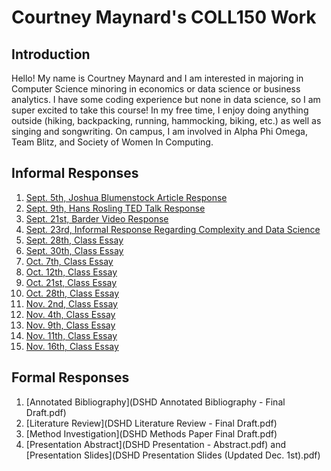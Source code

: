 # Courtney Maynard's COLL150 Work

## Introduction
Hello! My name is Courtney Maynard and I am interested in majoring in Computer Science minoring in economics or data science or business analytics. I have some coding experience but none in data science, so I am super excited to take this course! In my free time, I enjoy doing anything outside (hiking, backpacking, running, hammocking, biking, etc.) as well as singing and songwriting. On campus, I am involved in Alpha Phi Omega, Team Blitz, and Society of Women In Computing.


## Informal Responses
1. [Sept. 5th, Joshua Blumenstock Article Response](informalresponseone.md)
2. [Sept. 9th, Hans Rosling TED Talk Response](rosling.md)
3. [Sept. 21st, Barder Video Response](barderresponse.md)
4. [Sept. 23rd, Informal Response Regarding Complexity and Data Science](informalresponsetwo.md)
5. [Sept. 28th, Class Essay](informalresponsethree.md)
6. [Sept. 30th, Class Essay](informalresponsefour.md)
7. [Oct. 7th, Class Essay](informalresponsefive.md)
8. [Oct. 12th, Class Essay](informalresponsesix.md)
9. [Oct. 21st, Class Essay](informalresponseseven.md)
10. [Oct. 28th, Class Essay](informalresponseeight.md)
11. [Nov. 2nd, Class Essay](informalresponsenine.md)
12. [Nov. 4th, Class Essay](informalresponseten.md)
13. [Nov. 9th, Class Essay](informalresponseeleven.md)
14. [Nov. 11th, Class Essay](informalresponsetwelve.md)
15. [Nov. 16th, Class Essay](informalresponsethirteen.md)

## Formal Responses
1. [Annotated Bibliography](DSHD Annotated Bibliography - Final Draft.pdf)
2. [Literature Review](DSHD Literature Review - Final Draft.pdf)
3. [Method Investigation](DSHD Methods Paper Final Draft.pdf)
4. [Presentation Abstract](DSHD Presentation - Abstract.pdf) and [Presentation Slides](DSHD Presentation Slides (Updated Dec. 1st).pdf)
